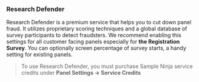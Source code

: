 ### Research Defender

Research Defender is a premium service that helps you to cut down panel fraud. It utilizes proprietary scoring techniques and a global database of survey participants to detect fraudsters. We recommend enabling this settings for all customer facing panels especially for **the Registration Survey**. You can optionally screen percentage of survey starts, a handy setting for existing panels.

> To use Research Defender, you must purchase Sample Ninja service credits under **Panel Settings -> Service Credits**
